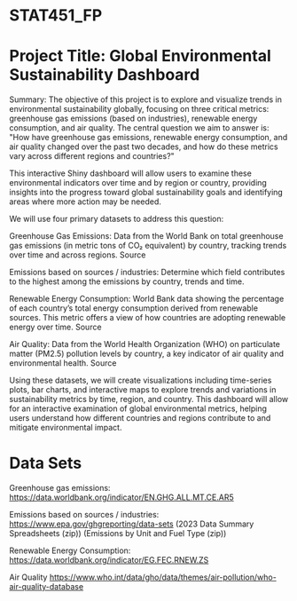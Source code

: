# STAT451_FP
# Project Title: Global Environmental Sustainability Dashboard

Summary:
The objective of this project is to explore and visualize trends in environmental sustainability globally, focusing on three critical metrics: greenhouse gas emissions (based on industries), renewable energy consumption, and air quality. The central question we aim to answer is: "How have greenhouse gas emissions, renewable energy consumption, and air quality changed over the past two decades, and how do these metrics vary across different regions and countries?"

This interactive Shiny dashboard will allow users to examine these environmental indicators over time and by region or country, providing insights into the progress toward global sustainability goals and identifying areas where more action may be needed.

We will use four primary datasets to address this question:

Greenhouse Gas Emissions: Data from the World Bank on total greenhouse gas emissions (in metric tons of CO₂ equivalent) by country, tracking trends over time and across regions. Source

Emissions based on sources / industries: Determine which field contributes to the highest among the emissions by country, trends and time.

Renewable Energy Consumption: World Bank data showing the percentage of each country’s total energy consumption derived from renewable sources. This metric offers a view of how countries are adopting renewable energy over time. Source

Air Quality: Data from the World Health Organization (WHO) on particulate matter (PM2.5) pollution levels by country, a key indicator of air quality and environmental health. Source

Using these datasets, we will create visualizations including time-series plots, bar charts, and interactive maps to explore trends and variations in sustainability metrics by time, region, and country. This dashboard will allow for an interactive examination of global environmental metrics, helping users understand how different countries and regions contribute to and mitigate environmental impact.

# Data Sets

Greenhouse gas emissions:
https://data.worldbank.org/indicator/EN.GHG.ALL.MT.CE.AR5

Emissions based on sources / industries:
https://www.epa.gov/ghgreporting/data-sets (2023 Data Summary Spreadsheets (zip)) (Emissions by Unit and Fuel Type (zip))

Renewable Energy Consumption:
https://data.worldbank.org/indicator/EG.FEC.RNEW.ZS

Air Quality
https://www.who.int/data/gho/data/themes/air-pollution/who-air-quality-database






